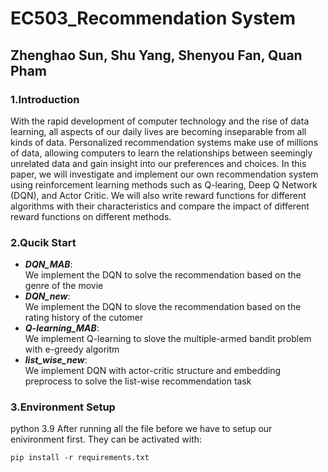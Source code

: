  # EC503_Recommendation System

 ## Zhenghao Sun, Shu Yang, Shenyou Fan, Quan Pham

 ### 1.Introduction
With the rapid development of computer technology and the rise of data learning, all aspects of our daily lives are becoming inseparable from all kinds of
data. Personalized recommendation systems make use of millions of data, allowing computers to learn the relationships between seemingly unrelated data and
gain insight into our preferences and choices. In this paper, we will investigate and implement our own recommendation system using reinforcement learning
methods such as Q-learing, Deep Q Network (DQN), and Actor Critic. We will also write reward functions for different algorithms with their characteristics
and compare the impact of different reward functions on different methods.

 ### 2.Qucik Start
 - ***DQN_MAB***:  
We implement the DQN to solve the recommendation based on the genre of the movie
 - ***DQN_new***:   
We implement the DQN to slove the recommendation based on the rating history of the cutomer
 - ***Q-learning_MAB***:  
We implement Q-learning to slove the multiple-armed bandit problem with e-greedy algoritm
 - ***list_wise_new***:  
We implement DQN with actor-critic structure and embedding preprocess to solve the list-wise recommendation task

 ### 3.Environment Setup
python 3.9
After running all the file before we have to setup our enivironment first. They can be activated with:

```
pip install -r requirements.txt
```
